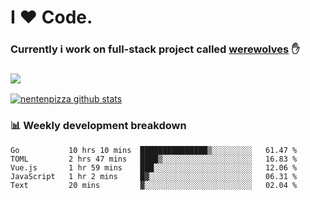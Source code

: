 # I ❤️ Code.
### Currently i work on full-stack project called [werewolves](https://github.com/nentenpizza/werewolves-backend) ✋

### ![](http://img.shields.io/badge/Go-language-blue?style=for-the-badge&logo=appveyor)
[![nentenpizza github stats](https://github-readme-stats.vercel.app/api?username=nentenpizza&count_private=true)](https://github.com/anuraghazra/github-readme-stats)

### 📊 Weekly development breakdown

<!--START_SECTION:waka-->
```text
Go           10 hrs 10 mins  ███████████████▒░░░░░░░░░   61.47 % 
TOML         2 hrs 47 mins   ████▒░░░░░░░░░░░░░░░░░░░░   16.83 % 
Vue.js       1 hr 59 mins    ███░░░░░░░░░░░░░░░░░░░░░░   12.06 % 
JavaScript   1 hr 2 mins     █▓░░░░░░░░░░░░░░░░░░░░░░░   06.31 % 
Text         20 mins         ▓░░░░░░░░░░░░░░░░░░░░░░░░   02.04 % 
```
<!--END_SECTION:waka-->

